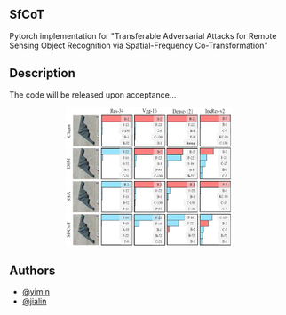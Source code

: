 ## SfCoT
Pytorch implementation for "Transferable Adversarial Attacks for Remote Sensing Object Recognition via Spatial-Frequency Co-Transformation"

## Description
The code will be released upon acceptance...
<div align=center><img width="300" height="250" src="https://github.com/fuyimin96/SFCoT/blob/main/images/attack.png"/></div>

## Authors
- [@yimin](https://github.com/fuyimin96)
- [@jialin](https://github.com/jialinlvcn)
